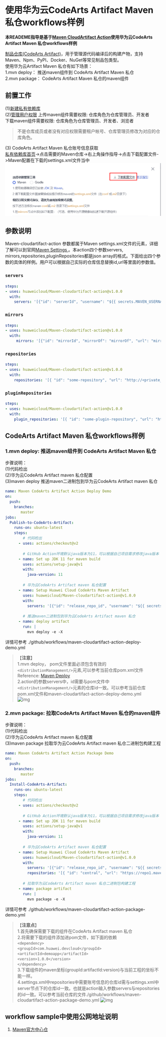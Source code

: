 # 使用华为云CodeArts Artifact Maven 私仓workflows样例
**本READEME指导是基于[Maven CloudArtifact Action](https://github.com/huaweicloud/Maven-cloudartifact-action)使用华为云CodeArts Artifact Maven 私仓workflows样例**   
  
[制品仓库(CodeArts Artifact)](https://support.huaweicloud.com/cloudartifact/index.html)，用于管理源代码编译后的构建产物，支持Maven、Npm、PyPI、Docker、NuGet等常见制品包类型。   
使用华为云Artifact Maven 私仓有如下场景：  
1.mvn deploy： 推送maven组件到 CodeArts Artifact Maven 私仓   
2.mvn package： CodeArts Artifact Maven 私仓的maven组件 

## 前置工作
(1)[新建私有依赖库](https://support.huaweicloud.com/usermanual-cloudartifact/cloudartifact_01_0008.html)  
(2)[管理用户权限](https://support.huaweicloud.com/usermanual-cloudartifact/cloudartifact_01_0011.html#section3)
上传maven组件需要权限: 仓库角色为仓库管理员、开发者  
下载maven组件需要权限: 仓库角色为仓库管理员、开发者、浏览者  
> 不是仓库成员或者没有对应权限需要租户帐号、仓库管理员修改为对应的仓库角色。

(3) CodeArts Artifact Maven 私仓账号信息获取  
[私有依赖库首页](https://devcloud.cn-north-4.huaweicloud.com/cloudartifact/repository)->点击需要的Maven仓库->右上角操作指导->点击下载配置文件->Maven配置在下载的settings.xml文件当中  
![图一](imgs/maven-setting-download.PNG)

## 参数说明
Maven-cloudartifact-action 参数都属于Maven settings.xml文件的元素，详细了解可以到官网[Maven Settings ](http://maven.apache.org/settings.html)。本action四个参数servers, mirrors,repositories,pluginRepositories都是json array的格式。下面给出四个参数的具体的样例。用户可以根据自己实际的仓库信息替换id,url等里面的参数值。  
### `servers`  
```yml
steps:
- uses: huaweicloud/Maven-cloudartifact-action@v1.0.0
  with:
    servers: '[{"id": "serverId", "username": "${{ secrets.MAVEN_USERNAME }}", "password": "${{ secrets.MAVEN_PASSWORD }}"}]'
```
### `mirrors`  
```yml
steps:
- uses: huaweicloud/Maven-cloudartifact-action@v1.0.0
  with:
     mirrors: '[{"id": "mirrorId", "mirrorOf": "mirrorOf", "url": "mirrorUrl"}]'
```
### `repositories`  
```yml
steps:
- uses: huaweicloud/Maven-cloudartifact-action@v1.0.0
  with:
    repositories: '[{ "id": "some-repository", "url": "http://<private_repo_url>", "releases": { "enabled": "true" }, "snapshots": { "enabled": "false" } }]'
```
### `pluginRepositories`  
```yml
steps:
- uses: huaweicloud/Maven-cloudartifact-action@v1.0.0
  with:
    plugin_repositories: '[{ "id": "some-plugin-repository", "url": "http://<private_repo_url>", "releases": { "enabled": "true" }, "snapshots": { "enabled": "false" }}]'
```

## **CodeArts Artifact Maven 私仓workflows样例**
### 1.mvn deploy: 推送maven组件到 CodeArts Artifact Maven 私仓 
步骤说明：  
(1)代码检出  
(2)华为云CodeArts Artifact maven 私仓配置    
(3)maven deploy 推送maven二进制包到华为云CodeArts Artifact maven 私仓
```yaml
name: Maven CodeArts Artifact Action Deploy Demo
on:
  push:
    branches:
       master
jobs:
  Publish-to-CodeArts-Artifact:
    runs-on: ubuntu-latest
    steps:
        # 代码检出
      - uses: actions/checkout@v2

        # GitHub Action环境默认java版本为11，可以根据自己项目需求修改java版本
      - name: Set up JDK 11 for maven build
        uses: actions/setup-java@v1
        with:
          java-version: 11

        # 华为云CodeArts Artifact maven 私仓配置 
      - name: Setup Huawei Cloud CodeArts Maven Artifact
        uses: huaweicloud/Maven-cloudartifact-action@v1.0.0
        with: 
          servers: '[{"id": "release_repo_id", "username": "${{ secrets.MAVEN_USERNAME }}", "password": "${{ secrets.MAVEN_PASSWORD }}"}]'
    
        # 推送maven二进制包到华为云CodeArts Artifact maven 私仓
      - name: deploy artifact 
        run: |
          mvn deploy -e -X
```
详情可参考 ./github/workflows/maven-cloudartifact-action-deploy-demo.yml
> 【**注意**】  
> 1.mvn deploy， pom文件里面必须包含有效的`<distributionManagement/>`元素,可以参考当前仓库pom.xml文件   
> Reference: [Maven Deploy](https://maven.apache.org/plugins/maven-deploy-plugin/usage.html)  
> 2.action的参数servers中，id需要与pom文件中`<distributionManagement/>`元素的仓库id一致。可以参考当前仓库pom.xml文件和maven-cloudartifact-action-deploy-demo.yml    
> ![img](imgs/distribution-server-repository-id.PNG) 

### 2.mvn package: 拉取CodeArts Artifact Maven 私仓的maven组件 
步骤说明：  
(1)代码检出  
(2)华为云CodeArts Artifact maven 私仓配置  
(3)maven package 拉取华为云CodeArts Artifact maven 私仓二进制包构建工程
```yaml
name: Maven CodeArts Artifact Action Package Demo
on:
  push:
    branches:
       master
jobs:
  Install-CodeArts-Artifact:
    runs-on: ubuntu-latest
    steps:
        # 代码检出
      - uses: actions/checkout@v2

        # GitHub Action环境默认java版本为11，可以根据自己项目需求修改java版本
      - name: Set up JDK 11 for maven build
        uses: actions/setup-java@v1
        with:
          java-version: 11

        # 华为云CodeArts Artifact maven 私仓配置
      - name: Setup Huawei Cloud CodeArts Maven Artifact
        uses: huaweicloud/Maven-cloudartifact-action@v1.0.0
        with: 
          servers: '[{"id": "release_repo_id", "username": "${{ secrets.MAVEN_USERNAME }}", "password": "${{ secrets.MAVEN_PASSWORD }}"}]'
          repositories: '[{ "id": "central", "url": "https://repo1.maven.org/maven2", "releases": { "enabled": "true" }, "snapshots": { "enabled": "false" } },{ "id": "release_repo_id", "url": "https://<release_private_repo_url>/", "releases": { "enabled": "true" }, "snapshots": { "enabled": "false" } }]'

        # 拉取华为云CodeArts Artifact maven 私仓二进制包构建工程
      - name: package artifact
        run: |
          mvn package -e -X
```
详情可参考 ./github/workflows/maven-cloudartifact-action-package-demo.yml
> 【**注意点**】  
> 1.首先确保需要下载的组件在CodeArts Artifact maven 私仓  
> 2.将需要下载的组件添加进pom文件，如下面的依赖  
> `<dependency>`  
>    `<groupId>com.huawei.devcloud</groupId>`  
>    `<artifactId>demoapp</artifactId>`  
>    `<version>1.0.0</version>`  
> `</dependency>`  
> 3.下载组件的maven坐标(groupId:artifactId:version)与当前工程的坐标不能一样。  
> 4.settings.xml中repositories中需要账号信息的仓库id需与settings.xml中server节点下的仓库id一致。也就是action输入参数servers与repositories的id一致。可以参考当前仓库的文件./github/workflows/maven-cloudartifact-action-package-demo.yml
> ![img](imgs/server-repository-id.PNG)

## workflow sample中使用公网地址说明
1. [Maven官方中心仓](https://repo1.maven.org/maven2)
